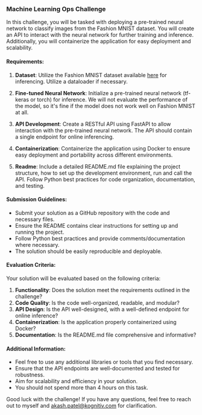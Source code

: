 ### Machine Learning Ops Challenge

In this challenge, you will be tasked with deploying a pre-trained neural network to classify images from the Fashion MNIST dataset. You will create an API to interact with the neural network for further training and inference. Additionally, you will containerize the application for easy deployment and scalability.

#### Requirements:

1. **Dataset**: Utilize the Fashion MNIST dataset available [here](https://www.kaggle.com/zalando-research/fashionmnist) for inferencing. Utilize a dataloader if necessary.

2. **Fine-tuned Neural Network**: Initialize a pre-trained neural network (tf-keras or torch) for inference.  We will not evaluate the performance of the model, so it's fine if the model does not work well on Fashion MNIST at all.

3. **API Development**: Create a RESTful API using FastAPI to allow interaction with the pre-trained neural network. The API should contain a single endpoint for online inferencing.

4. **Containerization**: Containerize the application using Docker to ensure easy deployment and portability across different environments.

5. **Readme**: Include a detailed README.md file explaining the project structure, how to set up the development environment, run and call the API. Follow Python best practices for code organization, documentation, and testing.

#### Submission Guidelines:

- Submit your solution as a GitHub repository with the code and necessary files.
- Ensure the README contains clear instructions for setting up and running the project.
- Follow Python best practices and provide comments/documentation where necessary.
- The solution should be easily reproducible and deployable.

#### Evaluation Criteria:

Your solution will be evaluated based on the following criteria:

1. **Functionality**: Does the solution meet the requirements outlined in the challenge?
2. **Code Quality**: Is the code well-organized, readable, and modular?
3. **API Design**: Is the API well-designed, with a well-defined endpoint for online inference?
4. **Containerization**: Is the application properly containerized using Docker?
5. **Documentation**: Is the README.md file comprehensive and informative?

#### Additional Information:

- Feel free to use any additional libraries or tools that you find necessary.
- Ensure that the API endpoints are well-documented and tested for robustness.
- Aim for scalability and efficiency in your solution.
- You should not spend more than 4 hours on this task. 

Good luck with the challenge! If you have any questions, feel free to reach out to myself and akash.patel@kognitiv.com for clarification.
